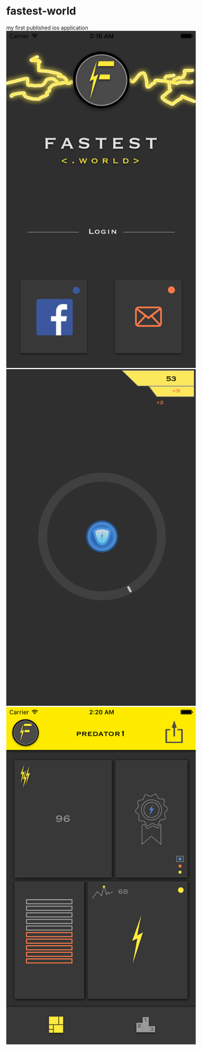 # fastest-world
my first published ios application
![alt text](https://github.com/vikr53/fastest-world/blob/master/Screenshots/Simulator%20Screen%20Shot%20Nov%2015%2C%202016%2C%202.16.15%20AM.png)
![alt text](https://github.com/vikr53/fastest-world/blob/master/Screenshots/powerUpScreenshot.png)
![alt text](https://github.com/vikr53/fastest-world/blob/master/Screenshots/Simulator%20Screen%20Shot%20Nov%2015%2C%202016%2C%202.20.36%20AM.png)
